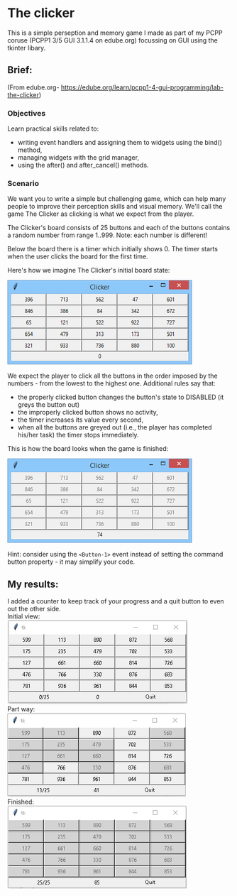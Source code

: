 # The clicker
This is a simple perseption and memory game I made as part of my PCPP coruse (PCPP1 3/5 GUI 3.1.1.4 on edube.org) focussing on GUI using the tkinter libary.

## Brief:
(From edube.org- https://edube.org/learn/pcpp1-4-gui-programming/lab-the-clicker)
### Objectives
Learn practical skills related to:

- writing event handlers and assigning them to widgets using the bind() method,
- managing widgets with the grid manager,
- using the after() and after_cancel() methods.

### Scenario
We want you to write a simple but challenging game, which can help many people to improve their perception skills and visual memory. We'll call the game The Clicker as clicking is what we expect from the player.  

The Clicker's board consists of 25 buttons and each of the buttons contains a random number from range 1..999. Note: each number is different!  

Below the board there is a timer which initially shows 0. The timer starts when the user clicks the board for the first time.  

Here's how we imagine The Clicker's initial board state:  

![The Clicker - initial board's state](./images/intended_start.png)  


We expect the player to click all the buttons in the order imposed by the numbers - from the lowest to the highest one. Additional rules say that:

- the properly clicked button changes the button's state to DISABLED (it greys the button out)
- the improperly clicked button shows no activity,
- the timer increases its value every second,
- when all the buttons are greyed out (i.e., the player has completed his/her task) the timer stops immediately.

This is how the board looks when the game is finished:  

![The Clicker - final board's state](./images/intended_end.png)  


Hint: consider using the `<Button-1>` event instead of setting the command button property - it may simplify your code.  

## My results: 
I added a counter to keep track of your progress and a quit button to even out the other side.  
Initial view:  
![initial view](./images/initial.png)  
Part way:  
![partaily complete](./images/partial.png)  
Finished:  
![finished view](./images/finished.png)  
